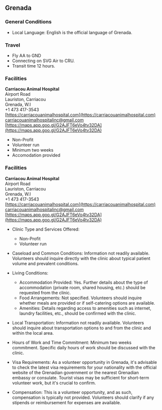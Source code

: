 ## Grenada

### General Conditions

* Local Language: English is the official language of Grenada.

### Travel
- Fly AA to GND 
- Connecting on SVG Air to CRU. 
- Transit time 12 hours.

### Facilities

**Carriacou Animal Hospital**<br>
Airport Road<br>
Lauriston, Carriacou<br>
Grenada, W.I<br>
+1 473 417-3543<br>
[https://carriacouanimalhospital.com](https://carriacouanimalhospital.com)<br>
carriacouanimalhospitalinc@gmail.com<br>
[https://maps.app.goo.gl/G2AJFT6eVo4tv32DA](https://maps.app.goo.gl/G2AJFT6eVo4tv32DA)

- Non-Profit
- Volunteer run
- Minimum two weeks
- Accomodation provided

### Facilities

**Carriacou Animal Hospital**<br>
Airport Road<br>
Lauriston, Carriacou<br>
Grenada, W.I<br>
+1 473 417-3543<br>
[https://carriacouanimalhospital.com](https://carriacouanimalhospital.com)<br>
carriacouanimalhospitalinc@gmail.com<br>
[https://maps.app.goo.gl/G2AJFT6eVo4tv32DA](https://maps.app.goo.gl/G2AJFT6eVo4tv32DA)

* Clinic Type and Services Offered:
    * Non-Profit
    * Volunteer run
* Caseload and Common Conditions: Information not readily available. Volunteers should inquire directly with the clinic about typical patient volume and prevalent conditions.
* Living Conditions:
    * Accommodation Provided: Yes. Further details about the type of accommodation (private room, shared housing, etc.) should be requested from the clinic.
    * Food Arrangements: Not specified. Volunteers should inquire whether meals are provided or if self-catering options are available.
    * Amenities: Details regarding access to amenities such as internet, laundry facilities, etc., should be confirmed with the clinic.
* Local Transportation: Information not readily available. Volunteers should inquire about transportation options to and from the clinic and within the local area.

* Hours of Work and Time Commitment: Minimum two weeks commitment. Specific daily hours of work should be discussed with the clinic.
* Visa Requirements: As a volunteer opportunity in Grenada, it's advisable to check the latest visa requirements for your nationality with the official website of the Grenadian government or the nearest Grenadian embassy or consulate. Tourist visas may be sufficient for short-term volunteer work, but it's crucial to confirm.
* Compensation: This is a volunteer opportunity, and as such, compensation is typically not provided. Volunteers should clarify if any stipends or reimbursement for expenses are available.